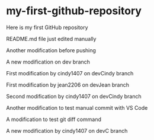 # my-first-github-repository
Here is my first GitHub repository

README.md file just edited manually

Another modification before pushing

A new modification on dev branch

First modification by cindy1407 on devCindy branch

First modification by jean2206 on devJean branch

Second modification by cindy1407 on devCindy branch

Another modification to test manual commit with VS Code

A modification to test git diff command

A new modification by cindy1407 on devC branch